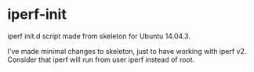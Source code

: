 # iperf-init
iperf init.d script made from skeleton for Ubuntu 14.04.3.

I've made minimal changes to skeleton, just to have working with iperf v2. Consider that iperf will run from user iperf instead of root.
